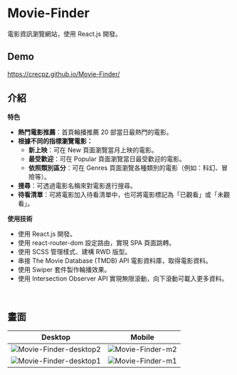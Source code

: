 # Movie-Finder
電影資訊瀏覽網站，使用 React.js 開發。

## Demo
https://crecpz.github.io/Movie-Finder/
<br />

## 介紹

**特色**
- **熱門電影推薦**：首頁輪播推薦 20 部當日最熱門的電影。
- **根據不同的指標瀏覽電影：**
    - **新上映**：可在 New 頁面瀏覽當月上映的電影。
    - **最受歡迎**：可在 Popular 頁面瀏覽當日最受歡迎的電影。
    - **依照類別區分**：可在 Genres 頁面瀏覽各種類別的電影（例如：科幻、冒險等）。
- **搜尋**：可透過電影名稱來對電影進行搜尋。
- **待看清單**：可將電影加入待看清單中，也可將電影標記為「已觀看」或「未觀看」。

**使用技術**
- 使用 React.js 開發。
- 使用 react-router-dom 設定路由，實現 SPA 頁面跳轉。
- 使用 SCSS 管理樣式、建構 RWD 版型。
- 串接 The Movie Database (TMDB) API 電影資料庫，取得電影資料。
- 使用 Swiper 套件製作輪播效果。
- 使用 Intersection Observer API 實現無限滾動，向下滾動可載入更多資料。
<br />

## 畫面
| Desktop | Mobile  |
| ------------- | ------------- |
|![Movie-Finder-desktop2](https://user-images.githubusercontent.com/81663340/205796200-a2a7dd6a-173e-4936-9d45-547e8bd44a55.png)|![Movie-Finder-m2](https://user-images.githubusercontent.com/81663340/205796274-cc86d267-5e1c-4251-bf7b-10b5781b3b3f.png)|
|![Movie-Finder-desktop1](https://user-images.githubusercontent.com/81663340/205796586-8e5680ae-44fe-410a-9d84-4b54943f59ec.png)|![Movie-Finder-m1](https://user-images.githubusercontent.com/81663340/205796600-93745581-a4b2-4183-91c7-02857e5517af.png)|

